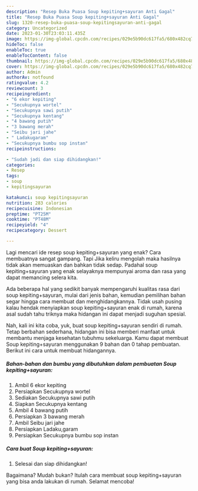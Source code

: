 ```yaml
---
description: "Resep Buka Puasa Soup kepiting+sayuran Anti Gagal"
title: "Resep Buka Puasa Soup kepiting+sayuran Anti Gagal"
slug: 1320-resep-buka-puasa-soup-kepitingsayuran-anti-gagal
category: Uncategorized
date: 2023-01-30T23:03:11.435Z
image: https://img-global.cpcdn.com/recipes/029e5b90dc617fa5/680x482cq70/soup-kepitingsayuran-foto-resep-utama.jpg
hideToc: false
enableToc: true
enableTocContent: false
thumbnail: https://img-global.cpcdn.com/recipes/029e5b90dc617fa5/680x482cq70/soup-kepitingsayuran-foto-resep-utama.jpg
cover: https://img-global.cpcdn.com/recipes/029e5b90dc617fa5/680x482cq70/soup-kepitingsayuran-foto-resep-utama.jpg
author: Admin
authorAv: notfound
ratingvalue: 4.2
reviewcount: 3
recipeingredient:
- "6 ekor kepiting"
- "Secukupnya wortel"
- "Secukupnya sawi putih"
- "Secukupnya kentang"
- "4 bawang putih"
- "3 bawang merah"
- "Seibu jari jahe"
- " Ladakugaram"
- "Secukupnya bumbu sop instan"
recipeinstructions:

- "Sudah jadi dan siap dihidangkan!"
categories:
- Resep
tags:
- soup
- kepitingsayuran

katakunci: soup kepitingsayuran 
nutrition: 283 calories
recipecuisine: Indonesian
preptime: "PT25M"
cooktime: "PT48M"
recipeyield: "4"
recipecategory: Dessert

---
```



Lagi mencari ide resep soup kepiting+sayuran yang enak? Cara membuatnya sangat gampang. Tapi Jika keliru mengolah maka hasilnya tidak akan memuaskan dan bahkan tidak sedap. Padahal soup kepiting+sayuran yang enak selayaknya mempunyai aroma dan rasa yang dapat memancing selera kita.




Ada beberapa hal yang sedikit banyak mempengaruhi kualitas rasa dari soup kepiting+sayuran, mulai dari jenis bahan, kemudian pemilihan bahan segar hingga cara membuat dan menghidangkannya. Tidak usah pusing kalau hendak menyiapkan soup kepiting+sayuran enak di rumah, karena asal sudah tahu triknya maka hidangan ini dapat menjadi suguhan spesial.


Nah, kali ini kita coba, yuk, buat soup kepiting+sayuran sendiri di rumah. Tetap berbahan sederhana, hidangan ini bisa memberi manfaat untuk membantu menjaga kesehatan tubuhmu sekeluarga. Kamu dapat membuat Soup kepiting+sayuran menggunakan 9 bahan dan 0 tahap pembuatan. Berikut ini cara untuk membuat hidangannya.

<!--inarticleads1-->

##### Bahan-bahan dan bumbu yang dibutuhkan dalam pembuatan Soup kepiting+sayuran:

1. Ambil 6 ekor kepiting
1. Persiapkan Secukupnya wortel
1. Sediakan Secukupnya sawi putih
1. Siapkan Secukupnya kentang
1. Ambil 4 bawang putih
1. Persiapkan 3 bawang merah
1. Ambil Seibu jari jahe
1. Persiapkan  Ladaku,garam
1. Persiapkan Secukupnya bumbu sop instan




<!--inarticleads2-->

##### Cara buat Soup kepiting+sayuran:


1. Selesai dan siap dihidangkan!



Bagaimana? Mudah bukan? Itulah cara membuat soup kepiting+sayuran yang bisa anda lakukan di rumah. Selamat mencoba!
